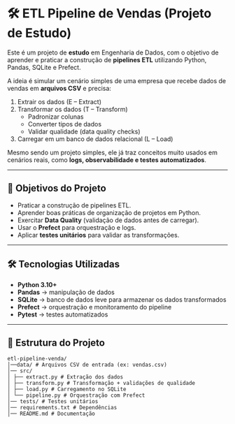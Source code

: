 # 🛠️ ETL Pipeline de Vendas (Projeto de Estudo)

Este é um projeto de **estudo** em Engenharia de Dados, com o objetivo de aprender e praticar a construção de **pipelines ETL** utilizando Python, Pandas, SQLite e Prefect.  

A ideia é simular um cenário simples de uma empresa que recebe dados de vendas em **arquivos CSV** e precisa:  
1. Extrair os dados       (E – Extract)  
2. Transformar os dados   (T – Transform)  
   - Padronizar colunas  
   - Converter tipos de dados  
   - Validar qualidade (data quality checks)  
3. Carregar em um banco de dados relacional (L – Load)  

Mesmo sendo um projeto simples, ele já traz conceitos muito usados em cenários reais, como **logs, observabilidade e testes automatizados**.

---

## 🎯 Objetivos do Projeto
- Praticar a construção de pipelines ETL.  
- Aprender boas práticas de organização de projetos em Python.  
- Exercitar **Data Quality** (validação de dados antes de carregar).  
- Usar o **Prefect** para orquestração e logs.  
- Aplicar **testes unitários** para validar as transformações.  

---

## 🛠️ Tecnologias Utilizadas
- **Python 3.10+**
- **Pandas** → manipulação de dados  
- **SQLite** → banco de dados leve para armazenar os dados transformados  
- **Prefect** → orquestração e monitoramento do pipeline  
- **Pytest** → testes automatizados

---

## 📂 Estrutura do Projeto
	etl-pipeline-venda/
	│──data/ # Arquivos CSV de entrada (ex: vendas.csv)
	│── src/
	│ ├── extract.py # Extração dos dados
	│ ├── transform.py # Transformação + validações de qualidade
	│ ├── load.py # Carregamento no SQLite
	│ └── pipeline.py # Orquestração com Prefect
	│── tests/ # Testes unitários
	│── requirements.txt # Dependências
	│── README.md # Documentação
